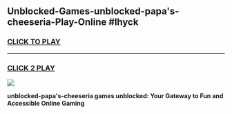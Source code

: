 
## Unblocked-Games-unblocked-papa's-cheeseria-Play-Online #lhyck
<h3>
<a href="https://news.freeplayer.one?title=unblocked-papa's-cheeseria&ref=3">CLICK TO PLAY</a></h3>
<hr>

<h3>
<a href="https://news.freeplayer.one?title=unblocked-papa's-cheeseria&ref=3">CLICK 2 PLAY</a>
  
</h3>

<a href="https://news.freeplayer.one?title=unblocked-papa's-cheeseria&ref=3"><img src="https://clearcache.store/games.png"></a>


**unblocked-papa's-cheeseria games unblocked: Your Gateway to Fun and Accessible Online Gaming**
